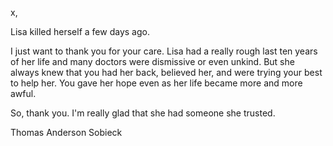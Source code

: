 x,

Lisa killed herself a few days ago. 

I just want to thank you for your care. Lisa had a really rough last ten years of her life and many doctors were dismissive or even unkind. But she always knew that you had her back, believed her, and were trying your best to help her. You gave her hope even as her life became more and more awful. 

So, thank you. I'm really glad that she had someone she trusted. 

Thomas Anderson Sobieck